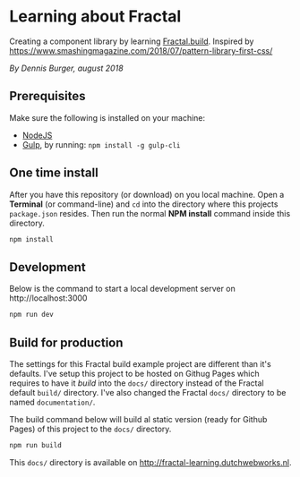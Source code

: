 # Learning about Fractal

Creating a component library by learning [Fractal.build](https://fractal.build/). Inspired by https://www.smashingmagazine.com/2018/07/pattern-library-first-css/

*By Dennis Burger, august 2018*

## Prerequisites

Make sure the following is installed on your machine:

* [NodeJS](https://nodejs.org)
* [Gulp](https://gulpjs.com), by running: `npm install -g gulp-cli`

## One time install

After you have this repository (or download) on you local machine. Open a **Terminal** (or command-line) and `cd` into the directory where this projects `package.json` resides. Then run the normal **NPM install** command inside this directory.

```bash
npm install
```

## Development

Below is the command to start a local development server on http://localhost:3000

```bash
npm run dev
```

## Build for production

The settings for this Fractal build example project are different than it's defaults. I've setup this project to be hosted on Githug Pages which requires to have it *build* into the `docs/` directory instead of the Fractal default `build/` directory. I've also changed the Fractal `docs/` directory to be named `documentation/`.

The build command below will build al static version (ready for Github Pages) of this project to the `docs/` directory.

```bash
npm run build
```

This `docs/` directory is available on http://fractal-learning.dutchwebworks.nl.